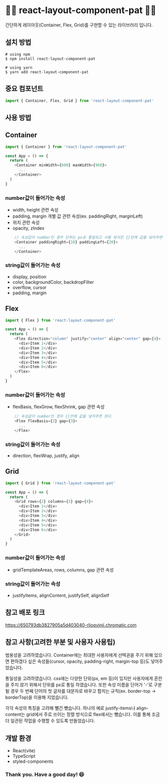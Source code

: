 # 🙆‍♂️ react-layout-component-pat 🙆‍♂️

간단하게 레이아웃(Container, Flex, Grid)를 구현할 수 있는 라이브러리 입니다.

## 설치 방법

    # using npm
    $ npm install react-layout-component-pat

    # using yarn
    $ yarn add react-layout-component-pat

## 중요 컴포넌트

```typescript
import { Container, Flex, Grid } from 'react-layout-component-pat'
```

## 사용 방법

## Container

```typescript
import { Container } from 'react-layout-component-pat'

const App = () => {
  return (
    <Container minWidth={600} maxWidth={960}>
      ...
    </Container>
  )
}
```

### number값이 들어가는 속성
- width, height 관련 속성
- padding, margin 개별 값 관련 속성(ex. paddingRight, marginLeft)
- 위치 관련 속성
- opacity, zIndex
```typescript
    // 속성값이 number인 경우 단위는 px로 통일되고 사용 방식은 {}안에 값을 넣어주면 된다.
    <Container paddingRight={10} paddingLeft={20}>
      ...
    </Container>

```

### string값이 들어가는 속성
- display, position
- color, backgroundColor, backdropFilter
- overflow, cursor
- padding, margin


## Flex

```typescript
import { Flex } from 'react-layout-component-pat'

const App = () => {
  return (
    <Flex direction="column" justify="center" align="center" gap={4}>
      <div>Item 1</div>
      <div>Item 2</div>
      <div>Item 3</div>
      <div>Item 4</div>
      <div>Item 5</div>
      <div>Item 6</div>
    </Flex>
  )
}
```
### number값이 들어가는 속성
- flexBasis, flexGrow, flexShrink, gap 관련 속성
```typescript
    // 속성값이 number인 경우 {}안에 값을 넣어주면 된다.
    <Flex flexBasis={2} gap={3}>
      ...
    </Flex>
```
### string값이 들어가는 속성
- direction, flexWrap, justify, align


## Grid

```typescript
import { Grid } from 'react-layout-component-pat'

const App = () => {
  return (
    <Grid rows={2} columns={3} gap={4}>
      <div>Item 1</div>
      <div>Item 2</div>
      <div>Item 3</div>
      <div>Item 4</div>
      <div>Item 5</div>
      <div>Item 6</div>
    </Grid>
  )
}
```

### number값이 들어가는 속성
- gridTemplateAreas, rows, columns, gap 관련 속성

### string값이 들어가는 속성
- justifyItems, alignContent, justifySelf, alignSelf



## 참고 배포 링크
https://650793db3827905a5d403040-rlioqyjnii.chromatic.com


## 참고 사항(고려한 부분 및 사용자 사용팁)
범용성을 고려하였습니다. Container에는 최대한 사용자에게 선택권을 주기 위해 있으면 편하겠다 싶은 속성들(cursor, opacity, padding-right, margin-top 등)도 넣어주었습니다.

통일성을 고려하였습니다. css에는 다양한 단위(px, em 등)이 있지만 사용자에게 혼란을 주지 않기 위해서 단위를 px로 통일 하였습니다. 또한 속성 이름을 단어가 '-'로 구분될 경우 두 번째 단어의 첫 글자를 대문자로 바꾸고 합치는 규칙(ex. border-top -> borderTop)을 이용해 지었습니다.

각각 속성의 특징을 고려해 뺄건 뺐습니다. 하나의 예로 justify-items나 align-content는 grid에서 주로 쓰이는 정렬 방식으로 flex에서는 뺐습니다. 이를 통해 조금 더 일관된 작업을 수행할 수 있도록 만들었습니다.

## 개발 환경
- React(vite)
- TypeScript
- styled-components

### Thank you. Have a good day! 😄
